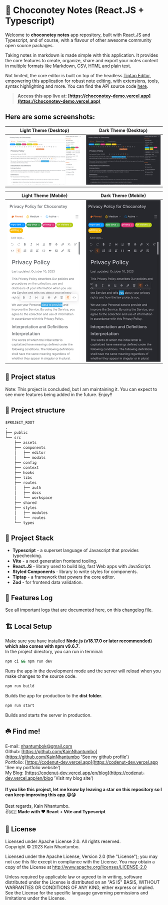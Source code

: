 # 🌟 Choconotey Notes (React.JS + Typescript)

Welcome to **choconotey notes** app repository, built with React.JS and Typescript, and of course, with a flavour of other awesome community open source packages.

Taking notes in markdown is made simple with this application. It provides the core features to create, organize, share and export your notes content in multiple formats like Markdown, CSV, HTML and plain text.

Not limited, the core editor is built on top of the headless [Tiptap Editor](https://tiptap.dev), empowering this application for robust note editing, with extensions, tools, syntax highlighting and more. You can find the API source code [here](https://github.com/KainNhantumbo/notes-api).

> **Access this app live at: [https://choconotey-demo.vercel.app](https://choconotey-demo.vercel.app)**

## **Here are some screenshots:**

|           Light Theme (Desktop)           |           Dark Theme (Desktop)           |
| :---------------------------------------: | :--------------------------------------: |
| ![](./src/assets/demo-light.png?raw=true) | ![](./src/assets/demo-dark.png?raw=true) |

|               Light Theme (Mobile)               |               Dark Theme (Mobile)               |
| :----------------------------------------------: | :---------------------------------------------: |
| ![](./src/assets/demo-light-mobile.png?raw=true) | ![](./src/assets/demo-dark-mobile.png?raw=true) |

## 🌠 Project status

Note: This project is concluded, but I am maintaining it. You can expect to see more features being added in the future. Enjoy!!

## 🌳 Project structure

```
$PROJECT_ROOT
.
├── public
└── src
    ├── assets
    ├── components
    │   ├── editor
    │   └── modals
    ├── config
    ├── context
    ├── hooks
    ├── libs
    ├── routes
    │   ├── auth
    │   ├── docs
    │   └── workspace
    ├── shared
    ├── styles
    │   ├── modules
    │   └── routes
    └── types
```

## 🐾 Project Stack

- **Typescript** - a superset language of Javascript that provides typechecking.
- **Vite** - a next generation frontend tooling.
- **React.JS** - library used to build big, fast Web apps with JavaScript.
- **Styled Components** - library to write styles for components.
- **Tiptap** - a framework that powers the core editor.
- **Zod** - for frontend data validation.

## 🎊 Features Log

See all important logs that are documented here, on this [changelog file](CHANGELOG.md).

## 🏗️ Local Setup

Make sure you have installed **Node.js (v18.17.0 or later recommended) which also comes with npm v9.6.7**.\
In the project directory, you can run in terminal:

```bash
npm ci && npm run dev
```

Runs the app in the development mode and the server will reload when you make changes to the source code.

```bash
npm run build
```

Builds the app for production to the **dist folder**.

```bash
npm run start
```

Builds and starts the server in production.

## ☘️ Find me!

E-mail: [nhantumbok@gmail.com](nhantumbok@gmail.com 'Send an e-mail')\
Github: [https://github.com/KainNhantumbo](https://github.com/KainNhantumbo 'See my github profile')\
Portfolio: [https://codenut-dev.vercel.app](https://codenut-dev.vercel.app 'See my portfolio website')\
My Blog: [https://codenut-dev.vercel.app/en/blog](https://codenut-dev.vercel.app/en/blog 'Visit my blog site')

#### If you like this project, let me know by leaving a star on this repository so I can keep improving this app.😊😘

Best regards, Kain Nhantumbo.\
✌️🇲🇿 **Made with ❤ React + Vite and Typescript**

## 📜 License

Licensed under Apache License 2.0. All rights reserved.\
Copyright &copy; 2023 Kain Nhantumbo.

Licensed under the Apache License, Version 2.0 (the "License"); you may not use this file except in compliance with the License. You may obtain a copy of the License at http://www.apache.org/licenses/LICENSE-2.0

Unless required by applicable law or agreed to in writing, software distributed under the License is distributed on an "AS IS" BASIS, WITHOUT WARRANTIES OR CONDITIONS OF ANY KIND, either express or implied. See the License for the specific language governing permissions and limitations under the License.
